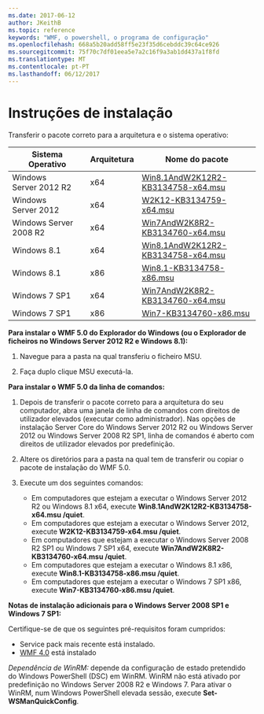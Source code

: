 ```yaml
---
ms.date: 2017-06-12
author: JKeithB
ms.topic: reference
keywords: "WMF, o powershell, o programa de configuração"
ms.openlocfilehash: 668a5b20add58ff5e23f35d6cebddc39c64ce926
ms.sourcegitcommit: 75f70c7df01eea5e7a2c16f9a3ab1dd437a1f8fd
ms.translationtype: MT
ms.contentlocale: pt-PT
ms.lasthandoff: 06/12/2017
---
```

# <a name="installation-instructions"></a>Instruções de instalação

Transferir o pacote correto para a arquitetura e o sistema operativo:

| Sistema Operativo       | Arquitetura | Nome do pacote              | 
|------------------------|--------------|---------------------------| 
| Windows Server 2012 R2 | x64      | [Win8.1AndW2K12R2-KB3134758-x64.msu](http://go.microsoft.com/fwlink/?LinkId=717507) | 
| Windows Server 2012    | x64      | [W2K12-KB3134759-x64.msu](http://go.microsoft.com/fwlink/?LinkId=717506) | 
| Windows Server 2008 R2 | x64      | [Win7AndW2K8R2-KB3134760-x64.msu](http://go.microsoft.com/fwlink/?LinkId=717504) |
| Windows 8.1            | x64          | [Win8.1AndW2K12R2-KB3134758-x64.msu](http://go.microsoft.com/fwlink/?LinkId=717507) |
| Windows 8.1            | x86          | [Win8.1-KB3134758-x86.msu](http://go.microsoft.com/fwlink/?LinkID=717963) |
| Windows 7 SP1          | x64          | [Win7AndW2K8R2-KB3134760-x64.msu](http://go.microsoft.com/fwlink/?LinkId=717504) |
| Windows 7 SP1          | x86          | [Win7-KB3134760-x86.msu](http://go.microsoft.com/fwlink/?LinkID=717962) |


**Para instalar o WMF 5.0 do Explorador do Windows (ou o Explorador de ficheiros no Windows Server 2012 R2 e Windows 8.1):**

1. Navegue para a pasta na qual transferiu o ficheiro MSU.

2. Faça duplo clique MSU executá-la.

**Para instalar o WMF 5.0 da linha de comandos:** 

1. Depois de transferir o pacote correto para a arquitetura do seu computador, abra uma janela de linha de comandos com direitos de utilizador elevados (executar como administrador). Nas opções de instalação Server Core do Windows Server 2012 R2 ou Windows Server 2012 ou Windows Server 2008 R2 SP1, linha de comandos é aberto com direitos de utilizador elevados por predefinição.

2. Altere os diretórios para a pasta na qual tem de transferir ou copiar o pacote de instalação do WMF 5.0.

3. Execute um dos seguintes comandos:
    - Em computadores que estejam a executar o Windows Server 2012 R2 ou Windows 8.1 x64, execute **Win8.1AndW2K12R2-KB3134758-x64.msu /quiet**.
    - Em computadores que estejam a executar o Windows Server 2012, execute **W2K12-KB3134759-x64.msu /quiet**.
    - Em computadores que estejam a executar o Windows Server 2008 R2 SP1 ou Windows 7 SP1 x64, execute **Win7AndW2K8R2-KB3134760-x64.msu /quiet**.
    - Em computadores que estejam a executar o Windows 8.1 x86, execute **Win8.1-KB3134758-x86.msu /quiet**.
    - Em computadores que estejam a executar o Windows 7 SP1 x86, execute **Win7-KB3134760-x86.msu /quiet**.

**Notas de instalação adicionais para o Windows Server 2008 SP1 e Windows 7 SP1:**

Certifique-se de que os seguintes pré-requisitos foram cumpridos:
- Service pack mais recente está instalado.
- [WMF 4.0](http://www.microsoft.com/en-us/download/details.aspx?id=40855) está instalado

*Dependência de WinRM:* depende da configuração de estado pretendido do Windows PowerShell (DSC) em WinRM. WinRM não está ativado por predefinição no Windows Server 2008 R2 e Windows 7. Para ativar o WinRM, num Windows PowerShell elevada sessão, execute **Set-WSManQuickConfig**.


